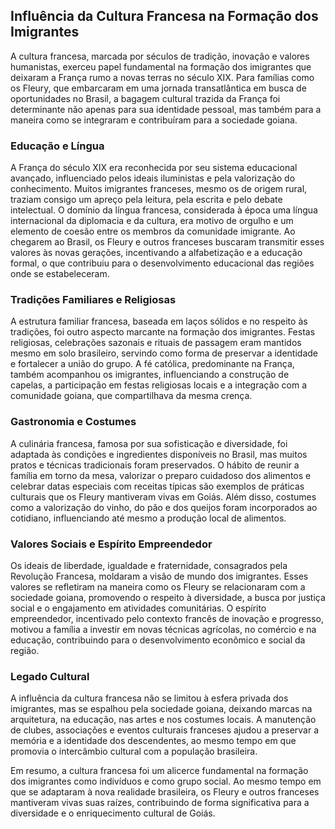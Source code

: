 ## Influência da Cultura Francesa na Formação dos Imigrantes

A cultura francesa, marcada por séculos de tradição, inovação e valores humanistas, exerceu papel fundamental na formação dos imigrantes que deixaram a França rumo a novas terras no século XIX. Para famílias como os Fleury, que embarcaram em uma jornada transatlântica em busca de oportunidades no Brasil, a bagagem cultural trazida da França foi determinante não apenas para sua identidade pessoal, mas também para a maneira como se integraram e contribuíram para a sociedade goiana.

### Educação e Língua

A França do século XIX era reconhecida por seu sistema educacional avançado, influenciado pelos ideais iluministas e pela valorização do conhecimento. Muitos imigrantes franceses, mesmo os de origem rural, traziam consigo um apreço pela leitura, pela escrita e pelo debate intelectual. O domínio da língua francesa, considerada à época uma língua internacional da diplomacia e da cultura, era motivo de orgulho e um elemento de coesão entre os membros da comunidade imigrante. Ao chegarem ao Brasil, os Fleury e outros franceses buscaram transmitir esses valores às novas gerações, incentivando a alfabetização e a educação formal, o que contribuiu para o desenvolvimento educacional das regiões onde se estabeleceram.

### Tradições Familiares e Religiosas

A estrutura familiar francesa, baseada em laços sólidos e no respeito às tradições, foi outro aspecto marcante na formação dos imigrantes. Festas religiosas, celebrações sazonais e rituais de passagem eram mantidos mesmo em solo brasileiro, servindo como forma de preservar a identidade e fortalecer a união do grupo. A fé católica, predominante na França, também acompanhou os imigrantes, influenciando a construção de capelas, a participação em festas religiosas locais e a integração com a comunidade goiana, que compartilhava da mesma crença.

### Gastronomia e Costumes

A culinária francesa, famosa por sua sofisticação e diversidade, foi adaptada às condições e ingredientes disponíveis no Brasil, mas muitos pratos e técnicas tradicionais foram preservados. O hábito de reunir a família em torno da mesa, valorizar o preparo cuidadoso dos alimentos e celebrar datas especiais com receitas típicas são exemplos de práticas culturais que os Fleury mantiveram vivas em Goiás. Além disso, costumes como a valorização do vinho, do pão e dos queijos foram incorporados ao cotidiano, influenciando até mesmo a produção local de alimentos.

### Valores Sociais e Espírito Empreendedor

Os ideais de liberdade, igualdade e fraternidade, consagrados pela Revolução Francesa, moldaram a visão de mundo dos imigrantes. Esses valores se refletiram na maneira como os Fleury se relacionaram com a sociedade goiana, promovendo o respeito à diversidade, a busca por justiça social e o engajamento em atividades comunitárias. O espírito empreendedor, incentivado pelo contexto francês de inovação e progresso, motivou a família a investir em novas técnicas agrícolas, no comércio e na educação, contribuindo para o desenvolvimento econômico e social da região.

### Legado Cultural

A influência da cultura francesa não se limitou à esfera privada dos imigrantes, mas se espalhou pela sociedade goiana, deixando marcas na arquitetura, na educação, nas artes e nos costumes locais. A manutenção de clubes, associações e eventos culturais franceses ajudou a preservar a memória e a identidade dos descendentes, ao mesmo tempo em que promovia o intercâmbio cultural com a população brasileira.

Em resumo, a cultura francesa foi um alicerce fundamental na formação dos imigrantes como indivíduos e como grupo social. Ao mesmo tempo em que se adaptaram à nova realidade brasileira, os Fleury e outros franceses mantiveram vivas suas raízes, contribuindo de forma significativa para a diversidade e o enriquecimento cultural de Goiás.
```